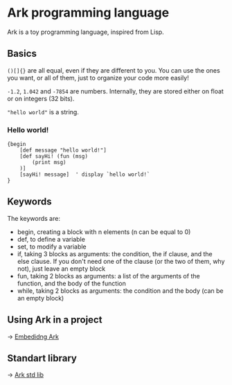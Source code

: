 # Ark programming language

Ark is a toy programming language, inspired from Lisp.

## Basics

`()[]{}` are all equal, even if they are different to you. You can use the ones you want, or all of them, just to organize your code more easily!

`-1.2`, `1.042` and `-7854` are numbers. Internally, they are stored either on float or on integers (32 bits).

`"hello world"` is a string.

### Hello world!

```
{begin
    [def message "hello world!"]
    [def sayHi! (fun (msg)
        (print msg)
    )]
    [sayHi! message]  ' display `hello world!`
}
```

## Keywords

The keywords are:

* begin, creating a block with n elements (n can be equal to 0)
* def, to define a variable
* set, to modify a variable
* if, taking 3 blocks as arguments: the condition, the if clause, and the else clause. If you don't need one of the clause (or the two of them, why not), just leave an empty block
* fun, taking 2 blocks as arguments: a list of the arguments of the function, and the body of the function
* while, taking 2 blocks as arguments: the condition and the body (can be an empty block)

## Using Ark in a project

-> [Embedidng Ark](embedding.md)

## Standart library

-> [Ark std lib](lib.md)